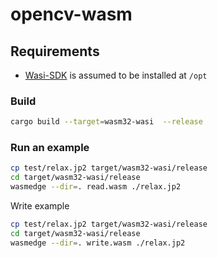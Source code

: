 # opencv-wasm  
  
## Requirements  
- [Wasi-SDK](https://github.com/WebAssembly/wasi-sdk) is assumed to be installed at `/opt`  

### Build  
```bash
cargo build --target=wasm32-wasi  --release
```  
###  Run an example  
```bash
cp test/relax.jp2 target/wasm32-wasi/release
cd target/wasm32-wasi/release
wasmedge --dir=. read.wasm ./relax.jp2  
```
Write example
```bash
cp test/relax.jp2 target/wasm32-wasi/release
cd target/wasm32-wasi/release
wasmedge --dir=. write.wasm ./relax.jp2  
```

